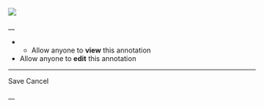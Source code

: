 ![](https://bat.bing.com/action/0?ti=56018282&Ver=2&mid=5a64981f-93ef-4115-9343-32860140dee2&sid=201ffde0635411ee902411d77b750559&vid=20202bf0635411ee9ac03f2e618b0b9f&vids=0&msclkid=N&pi=0&lg=en-US&sw=800&sh=600&sc=24&nwd=1&tl=Shortform%20%7C%20Book&p=https%3A%2F%2Fwww.shortform.com%2Fapp%2Fbook%2Fa-guide-to-the-good-life%2F1-page-summary&r=&lt=493&evt=pageLoad&sv=1&rn=375108)

__

  *   * Allow anyone to **view** this annotation
  * Allow anyone to **edit** this annotation



* * *

Save Cancel

__



